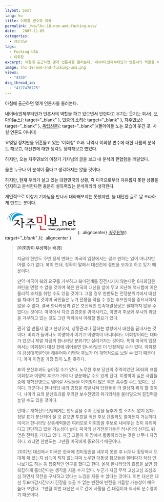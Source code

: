 ```yaml
---
layout: post
lang: ko
title: 이회창 변수와 미국
permalink: /wp/lhc-18-nom-and-fucking-usa/
date:   2007-11-05
categories:
  - 성민장군
tags:
  - Fucking USA
  - 이회창
excerpt: 아침에 출근하면 몇개 언론사를 둘러본다. 네이버(언제부터인가 언론사의 역할을 하고 있으면서 안한다고 우기는 웃기는 회사), 오마이뉴스, 민중의 소리, 자주민보, 독립신문(똘아이들 노는 모습이 웃긴 곳. 사실 언론도 아니다) 요몇일 정치판을 뒤흔들고 있는 ‘이회창’ 효과. 나역시 이회창 변수에 대한 나름의 분석도 해보고, 대선판에 대한 생각도 정리해보고 했었다. 하지만, 오늘 자주민보의 이창기 기자님의 글을 보고 내 분석의 편협함을 깨달았다. [...]
image: lhc-18-nom-and-fucking-usa.png
views:
  - "4330"
dsq_thread_id:
  - "4127476775"
---
```


아침에 출근하면 몇개 언론사를 둘러본다.

네이버(언제부터인가 언론사의 역할을 하고 있으면서 안한다고 우기는 웃기는 회사), [오마이뉴스](http://www.ohmynews.com){: target="_blank" }, [민중의 소리](http://www.voiceofpeople.org/){: target="_blank" }, [자주민보](http://www.jajuminbo.net/){: target="_blank" }, [독립신문](http://www.independent.co.kr/){: target="_blank" }(똘아이들 노는 모습이 웃긴 곳. 사실 언론도 아니다)

요몇일 정치판을 뒤흔들고 있는 ‘이회창’ 효과. 나역시 이회창 변수에 대한 나름의 분석도 해보고, 대선판에 대한 생각도 정리해보고 했었다.
  
하지만, 오늘 자주민보의 이창기 기자님의 글을 보고 내 분석의 편협함을 깨달았다.
  
물론 누구나 이 분석이 옳다고 생각하지는 않을 것이다.
  
하지만, 현재 우리가 살고 있는 대한민국의 상황, 즉 미국으로부터 자유롭지 못한 상황을 인지하고 분석한다면 충분히 설득력있는 분석이리라 생각한다.
  
개인적으로 이창기 기자님을 만나서 대화해보지는 못했지만, 늘 대단한 글로 날 초라하게 만드는 분이다.

![자주민보](/assets/img/2007/20071105_01.gif){: .aligncenter}
*[자주민보](http://www.jajuminbo.net/){: target="_blank" }*{: .aligncenter }


> **[이회창이 부상하는 배경]**
> 
> 지금의 한반도 주변 정세 변화는 미국의 입장에서는 결코 원하는 일이 아니지만 어쩔 수가 없다. 북이 연내, 정확히 말해서 대선전에 결판을 보자고 하고 있기 때문이다.
> 
> 만약 미국이 북의 요구를 거부하고 북미관계를 진전시키지 않는다면 6자회담은 파탄을 면할 수 없을 것이며 북은 한국의 대선을 앞에 두고 지난해 핵시험에 이은 물리적 조치를 취할 수도 있을 것이다.
> 그럴 경우 한반도는 전쟁분위기에서 대선을 치러야 할 것이며 국민들은 누가 전쟁을 막을 수 있는 후보인지를 중요시하지 않을 수 없다. 결국 한나라당과 같은 호전적인 민족대결정당은 필패하지 않을 수 없다는 것이다.
> 미국에서 지금 김경준을 귀국시키고, 이명박 후보와 부시의 회담을 거부하고 있는 것도 그런 맥락에서 이해할 필요가 있다.
> 
> 괜히 일 만들지 말고 현상유지, 상황관리나 잘하는 방향에서 대선을 끝내자는 것이다. 비리가 들어나도 이명박이 이기고 이명박이 아니더라도 이회창이라는 대타가 있으니 제발 지금의 한나라당 분위기만 살려가자는 것이다.
> 특히 미국의 입장에서는 이회창이 대선 판에 뛰어들면 한나라당은 더 안정적일 수가 있다.
> 이회창이 강성대북발언을 해주어야 이명박 후보가 더 개혁적으로 보일 수 있기 때문이다. 아마 이점을 가장 많이 노린 듯하다.
> 
> 표의 분산효과도 높아질 수가 있다. 노무현 후보 당선의 주역이었던 50대의 표를 이회창과 이명박 후보가 거의 다 양분해갈 수도 있게 된다. 이명박이 싫은 사람들 중에 개혁진영으로 넘어갈 사람들을 이회창이 많은 부분 흡수할 수도 있다는 것이다.
> 더군다나 한나라당 내의 경쟁을 촉발시켜 당원들을 더 열심히 뛰게 할 것이다.
> 나아가 표의 분산효과를 우려한 보수진영의 위기의식을 불러일으켜 결집력을 높일 수도 있을 것이다.
> 
> 반대로 개혁진보진영에게는 안도감을 주어 긴장을 늦추게 할 소지도 없지 않다.
> 정말 표가 분산되어 질 것 같으면 투표일 직전 후보 단일화도 얼마든지 가능하다.
> 미국과 한나라당 상층세력들은 여러모로 이회창을 후보로 내세우는 것이 유리하다고 판단하고 있을 가능성이 높다.
> 미국의 선거전문가들은 러시아의 선거도 뒤엎은 전력을 가지고 있다. 지금 그들이 이 땅에서 활동하리라는 것은 너무나 자명하다.
> 왜냐면 한반도는 그만큼 미국에게 중요하기 때문이다.
> 
> 2002년 대선에서 미국은 한국에 친미정권을 세우지 못한 후 너무나 황당해서 도대체 왜 졌는지 납득이 되지 않는다며 노무현 대통령 참모들을 불러다가 직접 만나보기도 하는 등 집중적인 연구를 했다고 한다.
> 올해 한나라당의 흐름을 보면 참 복잡하게 흘러간다는 생각을 지울 수가 없다. 누군가 지금 무척 고심고심 조심조심 하면서 작전을 구사하고 있다는 느낌을 지울 수 없다는 것이다.
> 이번 대선은 대선 투표마감시간까지 긴장을 늦출 수 없는 반전에 반전을 거듭할 가능성이 매우 높아 보인다. 그만큼 이번 대선은 서로 간에 사활을 건 대결이자 역사의 분수령이기 때문이다.